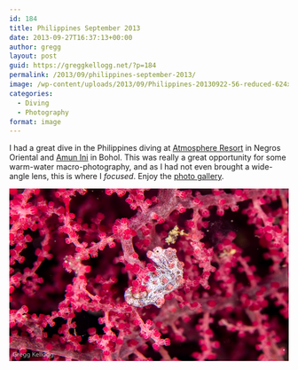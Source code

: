 ```yaml
---
id: 184
title: Philippines September 2013
date: 2013-09-27T16:37:13+00:00
author: gregg
layout: post
guid: https://greggkellogg.net/?p=184
permalink: /2013/09/philippines-september-2013/
image: /wp-content/uploads/2013/09/Philippines-20130922-56-reduced-624x415.jpg
categories:
  - Diving
  - Photography
format: image
---
```

I had a great dive in the Philippines diving at [Atmosphere Resort](http://atmosphereresorts.com) in Negros Oriental and [Amun Ini](http://amunini.com) in Bohol. This was really a great opportunity for some warm-water macro-photography, and as I had not even brought a wide-angle lens, this is where I _focused_. Enjoy the [photo gallery](https://lightroom.adobe.com/gallery/7b25cc9c355b4a5dbc0e0e2c81bdd444/albums/33183a6765534ef68446718b9f2e1d66/assets).

<a href="https://lightroom.adobe.com/gallery/7b25cc9c355b4a5dbc0e0e2c81bdd444/albums/33183a6765534ef68446718b9f2e1d66/assets" jscontroller="false" rel="qtposter"><img alt="Philippines Photo Gallery" src="/galleries/Philippines-2013-09/content/images/large/_MG_8582.jpg" style="width: 535px; height: 311px;" /> </a>